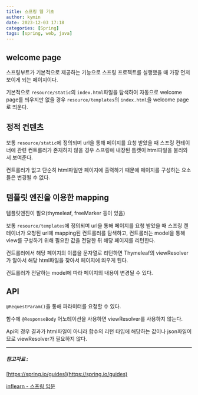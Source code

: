 ```yaml
---
title: 스프링 웹 기초
author: kymin
date: 2023-12-03 17:18
categories: [Spring]
tags: [spring, web, java]
---
```


## welcome page

스프링부트가 기본적으로 제공하는 기능으로 스프링 프로젝트를 실행했을 때 가장 먼저 보이게 되는 페이지이다.

기본적으로 `resource/static`의 `index.html`파일을 탐색하여 자동으로 welcome page를 띄우지만 없을 경우 `resource/templates`의 `index.html`을 welcome page로 띄운다.

## 정적 컨텐츠

보통 `resource/static`에 정의되며 url을 통해 페이지를 요청 받았을 때 스프링 컨테이너에 관련 컨트롤러가 존재하지 않을 경우 스프링에 내장된 톰캣이 html파일을 불러와서 보여준다.

컨트롤러가 없고 단순히 html파일만 페이지에 출력하기 때문에 페이지를 구성하는 요소들은 변경될 수 없다.

## 템플릿 엔진을 이용한 mapping

템플릿엔진이 필요(thymeleaf, freeMarker 등이 있음)

보통 `resource/templates`에 정의되며 url을 통해 페이지를 요청 받았을 때 스프링 켄테이너가 요청된 url에 mapping된 컨트롤러를 탐색하고, 컨트롤러는 model을 통해 view를 구성하기 위해 필요한 값을 전달한 뒤 해당 페이지를 리턴한다.

컨트롤러에서 해당 페이지의 이름을 문자열로 리턴하면 Thymeleaf의 viewResolver가 알아서 해당 html파일을 찾아서 페이지에 띄우게 된다.

컨트롤러가 전달하는 model에 따라 페이지의 내용이 변경될 수 있다.

## API

`@RequestParam()`을 통해 파라미터를 요청할 수 있다.

함수에 `@ResponseBody` 어노테이션을 사용하면 viewResolver를 사용하지 않는다. 

Api의 경우 결과가 html파일이 아니라 함수의 리턴 타입에 해당하는 값이나 json파일이므로 viewResolver가 필요하지 않다.

-----

##### 참고자료 :

[https://spring.io/guides](https://spring.io/guides)

[inflearn - 스프링 입문](https://www.inflearn.com/course/%EC%8A%A4%ED%94%84%EB%A7%81-%EC%9E%85%EB%AC%B8-%EC%8A%A4%ED%94%84%EB%A7%81%EB%B6%80%ED%8A%B8/dashboard)